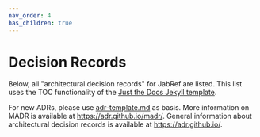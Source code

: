 ```yaml
---
nav_order: 4
has_children: true
---
```

# Decision Records

Below, all "architectural decision records" for JabRef are listed.
This list uses the TOC functionality of the [Just the Docs Jekyll template](https://just-the-docs.github.io/just-the-docs/).

For new ADRs, please use [adr-template.md](adr-template.md) as basis.
More information on MADR is available at <https://adr.github.io/madr/>.
General information about architectural decision records is available at <https://adr.github.io/>.
